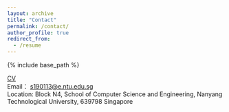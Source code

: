 ```yaml
---
layout: archive
title: "Contact"
permalink: /contact/
author_profile: true
redirect_from:
  - /resume
---
```


{% include base_path %}

[CV](http://xuehuanyang.github.io/files/cv.pdf) <br>
Email： s190113@e.ntu.edu.sg <br>
Location: Block N4, School of Computer Science and Engineering, Nanyang Technological University, 639798 Singapore
